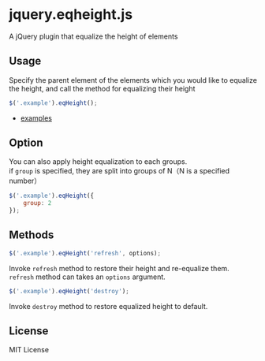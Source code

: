 # jquery.eqheight.js

A jQuery plugin that equalize the height of elements

## Usage
Specify the parent element of the elements which you would like to equalize the height,
and call the method for equalizing their height

```js
$('.example').eqHeight();
```

* [examples](http://bukurocci.github.io/jquery.eqHeight.js/example/)

## Option
You can also apply height equalization to each groups.  
if `group` is specified,  they are split into groups of N（N is a specified number）

```js
$('.example').eqHeight({
	group: 2 
});
```

## Methods
```js
$('.example').eqHeight('refresh', options);
```
Invoke `refresh` method to restore their height and re-equalize them.  
`refresh` method can takes an `options` argument.


```js
$('.example').eqHeight('destroy');
```
Invoke `destroy` method to restore equalized height to default.

## License
MIT License
